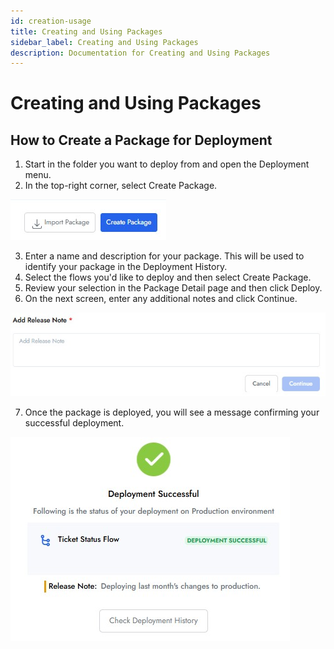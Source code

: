 ```yaml
---
id: creation-usage
title: Creating and Using Packages
sidebar_label: Creating and Using Packages
description: Documentation for Creating and Using Packages
---
```


# Creating and Using Packages

## How to Create a Package for Deployment
 
1. Start in the folder you want to deploy from and open the Deployment menu. 
2. In the top-right corner, select Create Package.

![Create Package](../../../static/img/Creator%20Studio/Create_Package.jpg)

3. Enter a name and description for your package. This will be used to identify your package in the Deployment History.
4. Select the flows you'd like to deploy and then select Create Package. 
5. Review your selection in the Package Detail page and then click Deploy.
6. On the next screen, enter any additional notes and click Continue.

![Add Release Note](../../../static/img/Creator%20Studio/Add_Release_Note.jpg)

7. Once the package is deployed, you will see a message confirming your successful deployment.

![Deployment Successful](../../../static/img/Creator%20Studio/Deployment_Successful.jpg)
